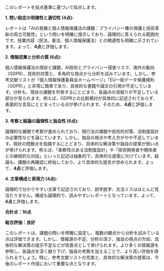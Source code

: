 このレポートを採点基準に基づいて採点します。

**1. 問い設定の明確性と適切性 (4点):**

レポートは「AIの発展と個人情報保護法の課題：プライバシー権の保護と技術革新の両立可能性」という問いを明確に提示しており、論理的に答えられる範囲内です。授業内容（民法、憲法、個人情報保護法）との関連性も明確に示されています。よって、**4点**と評価します。


**2. 情報収集と分析の質 (6点):**

個人情報保護法の現状と課題、AI技術とプライバシー侵害リスク、海外の動向（GDPR）、技術的対策と、多角的な視点から分析を試みています。しかし、参考文献リストが「個人情報保護委員会ホームページ」「EU一般データ保護規則（GDPR）」と非常に簡素であり、具体的な書籍や論文の引用が不足しています。分析も、現状の課題を列挙するにとどまり、各論点の深堀りが不足している部分が見られます。例えば、GDPRとの比較検討が具体的に記述されておらず、表面的な言及にとどまっている点が挙げられます。そのため、**4点**と評価します。


**3. 考察と結論の論理性と独自性 (6点):**

論理的な展開で考察が進められており、現行法の課題や技術的対策、法制度設計の必要性などを論じています。しかし、独自の視点や考え方がやや不足しています。現状の問題点を指摘するにとどまり、具体的な解決策や独自の提案が弱い点が挙げられます。例えば、「柔軟性のある法制度設計」や「技術開発者や関係者との継続的な対話」といった記述は抽象的で、具体的な提案に欠けています。結論も、課題の再確認に終始しており、より具体的な提言が求められます。よって、**4点**と評価します。


**4. 文章構成と表現力 (4点):**

論理的で分かりやすい文章で記述されており、誤字脱字、文法ミスはほとんど見当たりません。構成も論理的で、読みやすいレポートとなっています。よって、**4点**と評価します。


**合計点：16点**

**総合評価：良好**

このレポートは、課題の問いを明確に設定し、複数の観点から分析を試みている点は評価できます。しかし、情報源の不足、分析の深さ、独自の視点の欠如、具体的な解決策の提示不足などが改善点として挙げられます。より多くの情報源を参照し、各論点を深く掘り下げ、独自の考察を加えることで、より高い評価を得られるでしょう。特に、参考文献リストの充実と、具体的な解決策の提案は、今後のレポート作成において重要な点となります。
